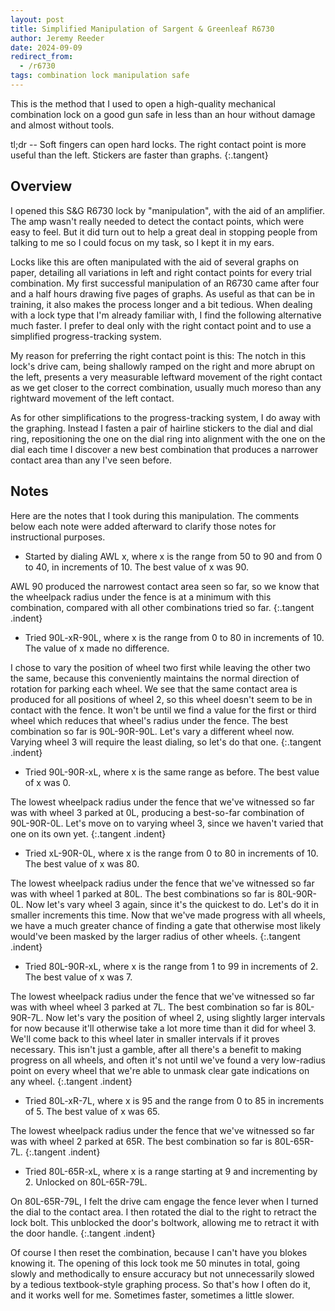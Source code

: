 ```yaml
---
layout: post
title: Simplified Manipulation of Sargent & Greenleaf R6730
author: Jeremy Reeder
date: 2024-09-09
redirect_from:
  - /r6730
tags: combination lock manipulation safe
---
```


This is the method that I used to open a high-quality mechanical combination
lock on a good gun safe in less than an hour without damage and almost without
tools.

tl;dr -- Soft fingers can open hard locks. The right contact point is more
useful than the left. Stickers are faster than graphs.
{:.tangent}

## Overview

I opened this S&G R6730 lock by "manipulation", with the aid of an amplifier.
The amp wasn't really needed to detect the contact points, which were easy to
feel.  But it did turn out to help a great deal in stopping people from talking
to me so I could focus on my task, so I kept it in my ears.

Locks like this are often manipulated with the aid of several graphs on paper,
detailing all variations in left and right contact points for every trial
combination.  My first successful manipulation of an R6730 came after four and
a half hours drawing five pages of graphs. As useful as that can be in
training, it also makes the process longer and a bit tedious. When dealing with
a lock type that I'm already familiar with, I find the following alternative
much faster. I prefer to deal only with the right contact point and to use a
simplified progress-tracking system.

My reason for preferring the right contact point is this: The notch in this
lock's drive cam, being shallowly ramped on the right and more abrupt on the
left, presents a very measurable leftward movement of the right contact as we
get closer to the correct combination, usually much moreso than any rightward
movement of the left contact.

As for other simplifications to the progress-tracking system, I do away with
the graphing. Instead I fasten a pair of hairline stickers to the dial and dial
ring, repositioning the one on the dial ring into alignment with the one on the
dial each time I discover a new best combination that produces a narrower
contact area than any I've seen before.

## Notes

Here are the notes that I took during this manipulation. The comments below
each note were added afterward to clarify those notes for instructional
purposes.

- Started by dialing AWL x, where x is the range from 50 to 90 and from 0 to 40,
  in increments of 10. The best value of x was 90.

AWL 90 produced the narrowest contact area seen so far, so we know that the
wheelpack radius under the fence is at a minimum with this combination,
compared with all other combinations tried so far.
{:.tangent .indent}

- Tried 90L-xR-90L, where x is the range from 0 to 80 in increments of 10. The
  value of x made no difference.

I chose to vary the position of wheel two first while leaving the other two the
same, because this conveniently maintains the normal direction of rotation for
parking each wheel. We see that the same contact area is produced for all
positions of wheel 2, so this wheel doesn't seem to be in contact with the
fence. It won't be until we find a value for the first or third wheel which
reduces that wheel's radius under the fence. The best combination so far is
90L-90R-90L. Let's vary a different wheel now. Varying wheel 3 will require the
least dialing, so let's do that one.
{:.tangent .indent}

- Tried 90L-90R-xL, where x is the same range as before. The best value of x was
  0.

The lowest wheelpack radius under the fence that we've witnessed so far was
with wheel 3 parked at 0L, producing a best-so-far combination of 90L-90R-0L.
Let's move on to varying wheel 3, since we haven't varied that one on its own
yet.
{:.tangent .indent}

- Tried xL-90R-0L, where x is the range from 0 to 80 in increments of 10. The
  best value of x was 80.

The lowest wheelpack radius under the fence that we've witnessed so far was
with wheel 1 parked at 80L. The best combinations so far is 80L-90R-0L.  Now
let's vary wheel 3 again, since it's the quickest to do. Let's do it in smaller
increments this time. Now that we've made progress with all wheels, we have a
much greater chance of finding a gate that otherwise most likely would've been
masked by the larger radius of other wheels.
{:.tangent .indent}

- Tried 80L-90R-xL, where x is the range from 1 to 99 in increments of 2. The
  best value of x was 7.

The lowest wheelpack radius under the fence that we've witnessed so far was
with wheel wheel 3 parked at 7L. The best combination so far is 80L-90R-7L.
Now let's vary the position of wheel 2, using slightly larger intervals for now
because it'll otherwise take a lot more time than it did for wheel 3. We'll
come back to this wheel later in smaller intervals if it proves necessary. This
isn't just a gamble, after all there's a benefit to making progress on all
wheels, and often it's not until we've found a very low-radius point on every
wheel that we're able to unmask clear gate indications on any wheel.
{:.tangent .indent}

- Tried 80L-xR-7L, where x is 95 and the range from 0 to 85 in increments of 5.
  The best value of x was 65.

The lowest wheelpack radius under the fence that we've witnessed so far was
with wheel 2 parked at 65R. The best combination so far is 80L-65R-7L.
{:.tangent .indent}

- Tried 80L-65R-xL, where x is a range starting at 9 and incrementing by 2.
  Unlocked on 80L-65R-79L.

On 80L-65R-79L, I felt the drive cam engage the fence lever when I turned the
dial to the contact area. I then rotated the dial to the right to retract the lock
bolt. This unblocked the door's boltwork, allowing me to retract it with the
door handle.
{:.tangent .indent}

Of course I then reset the combination, because I can't have you blokes knowing
it. The opening of this lock took me 50 minutes in total, going slowly and
methodically to ensure accuracy but not unnecessarily slowed by a tedious
textbook-style graphing process. So that's how I often do it, and it works well
for me. Sometimes faster, sometimes a little slower.

